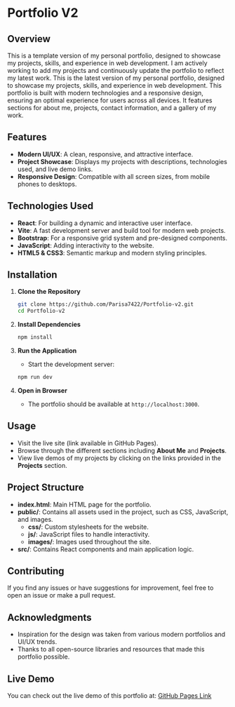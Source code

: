 # Portfolio V2

## Overview
This is a template version of my personal portfolio, designed to showcase my projects, skills, and experience in web development. I am actively working to add my projects and continuously update the portfolio to reflect my latest work.
This is the latest version of my personal portfolio, designed to showcase my projects, skills, and experience in web development. This portfolio is built with modern technologies and a responsive design, ensuring an optimal experience for users across all devices. It features sections for about me, projects, contact information, and a gallery of my work.

## Features
- **Modern UI/UX**: A clean, responsive, and attractive interface.
- **Project Showcase**: Displays my projects with descriptions, technologies used, and live demo links.
- **Responsive Design**: Compatible with all screen sizes, from mobile phones to desktops.

## Technologies Used
- **React**: For building a dynamic and interactive user interface.
- **Vite**: A fast development server and build tool for modern web projects.
- **Bootstrap**: For a responsive grid system and pre-designed components.
- **JavaScript**: Adding interactivity to the website.
- **HTML5 & CSS3**: Semantic markup and modern styling principles.

## Installation
1. **Clone the Repository**
   ```bash
   git clone https://github.com/Parisa7422/Portfolio-v2.git
   cd Portfolio-v2
   ```

2. **Install Dependencies**
   ```bash
   npm install
   ```

3. **Run the Application**
   - Start the development server:
   ```bash
   npm run dev
   ```

4. **Open in Browser**
   - The portfolio should be available at `http://localhost:3000`.

## Usage
- Visit the live site (link available in GitHub Pages).
- Browse through the different sections including **About Me** and **Projects**.
- View live demos of my projects by clicking on the links provided in the **Projects** section.

## Project Structure
- **index.html**: Main HTML page for the portfolio.
- **public/**: Contains all assets used in the project, such as CSS, JavaScript, and images.
  - **css/**: Custom stylesheets for the website.
  - **js/**: JavaScript files to handle interactivity.
  - **images/**: Images used throughout the site.
- **src/**: Contains React components and main application logic.

## Contributing
If you find any issues or have suggestions for improvement, feel free to open an issue or make a pull request.

## Acknowledgments
- Inspiration for the design was taken from various modern portfolios and UI/UX trends.
- Thanks to all open-source libraries and resources that made this portfolio possible.

## Live Demo
You can check out the live demo of this portfolio at: [GitHub Pages Link](https://parisa7422.github.io/Portfolio-v2)

